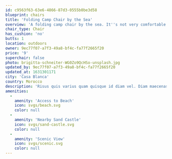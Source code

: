 ```yaml
---
id: c9563f63-63e6-4866-87d3-0555b0be3d58
blueprint: chairs
title: 'Folding Camp Chair by the Sea'
overview: 'A folding camp chair by the sea. It''s not very comfortable but cheap.'
chair_type: Chair
has_cushion: 'no'
butts: 1
location: outdoors
owner: 9ec77f07-a7f3-49a8-bf4c-fa77f2665f20
price: '9'
superchair: false
photo: brigitta-schneiter-WG0Zo9QcHSo-unsplash.jpg
updated_by: 9ec77f07-a7f3-49a8-bf4c-fa77f2665f20
updated_at: 1631301171
city: 'Casa Blanca'
country: Morocco
description: 'Risus quis varius quam quisque id diam vel. Diam maecenas ultricies mi eget mauris pharetra et ultrices neque. Viverra nam libero justo laoreet. Dui nunc mattis enim ut tellus. Vel turpis nunc eget lorem dolor sed viverra. Tortor aliquam nulla facilisi cras fermentum odio eu.'
amenities:
  -
    amenity: 'Access to Beach'
    icon: svgs/beach.svg
    color: null
  -
    amenity: 'Nearby Sand Castle'
    icon: svgs/sand-castle.svg
    color: null
  -
    amenity: 'Scenic View'
    icon: svgs/scenic.svg
    color: null
---
```


